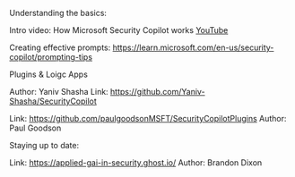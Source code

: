 Understanding the basics: 

Intro video:
How Microsoft Security Copilot works
[YouTube](https://youtu.be/0lg_derTkaM?si=QR2kCOPO2_LVa9v0)

Creating effective prompts:
https://learn.microsoft.com/en-us/security-copilot/prompting-tips



Plugins & Loigc Apps 

Author: Yaniv Shasha
Link: https://github.com/Yaniv-Shasha/SecurityCopilot


Link: https://github.com/paulgoodsonMSFT/SecurityCopilotPlugins
Author: Paul Goodson 

Staying up to date: 


Link: https://applied-gai-in-security.ghost.io/
Author: Brandon Dixon 
